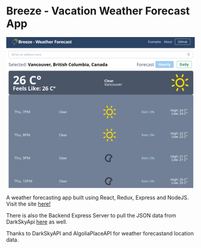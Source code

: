 # Breeze - Vacation Weather Forecast App

<img src="/client/public/images/breeze_home.png">

A weather forecasting app built using React, Redux, Express and NodeJS. Visit the site <a href="https://elegant-joliot-16bc99.netlify.app/">here!</a>

There is also the Backend Express Server to pull the JSON data from DarkSkyApi <a href="http://breeze-express.herokuapp.com/search?lat=49.2827&lng=-123.1207">here</a> as well.


Thanks to DarkSkyAPI and AlgoliaPlaceAPI for weather forecastand location data. 